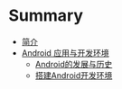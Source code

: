 # Summary

* [简介](README.md)
* [Android 应用与开发环境](chapter1/README.md)
   * [Android的发展与历史](chapter1/section1.md)
   * [搭建Android开发环境](chapter1/section2.md)

